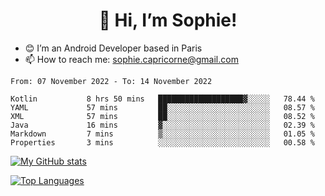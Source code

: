 <h1 align="center"> 👋 Hi, I’m Sophie! </h1>  

- 😊 I’m an Android Developer based in Paris
- 📫 How to reach me: sophie.capricorne@gmail.com


<!--START_SECTION:waka-->

```text
From: 07 November 2022 - To: 14 November 2022

Kotlin           8 hrs 50 mins   ███████████████████▓░░░░░   78.44 %
YAML             57 mins         ██░░░░░░░░░░░░░░░░░░░░░░░   08.57 %
XML              57 mins         ██░░░░░░░░░░░░░░░░░░░░░░░   08.52 %
Java             16 mins         ▓░░░░░░░░░░░░░░░░░░░░░░░░   02.39 %
Markdown         7 mins          ▒░░░░░░░░░░░░░░░░░░░░░░░░   01.05 %
Properties       3 mins          ░░░░░░░░░░░░░░░░░░░░░░░░░   00.58 %
```

<!--END_SECTION:waka-->

[![My GitHub stats](https://github-readme-stats.vercel.app/api?username=sophicapri&show_icons=true&theme=buefy)](https://github.com/anuraghazra/github-readme-stats)

[![Top Languages](https://github-readme-stats.vercel.app/api/top-langs/?username=sophicapri&langs_count=2&layout=compact)](https://github.com/anuraghazra/github-readme-stats)
